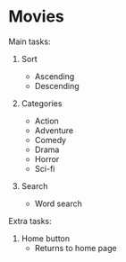 # Movies

Main tasks:

1. Sort
    - Ascending
    - Descending

2. Categories
    - Action
    - Adventure
    - Comedy
    - Drama
    - Horror
    - Sci-fi

3. Search
    - Word search


Extra tasks:

1. Home button
    - Returns to home page

